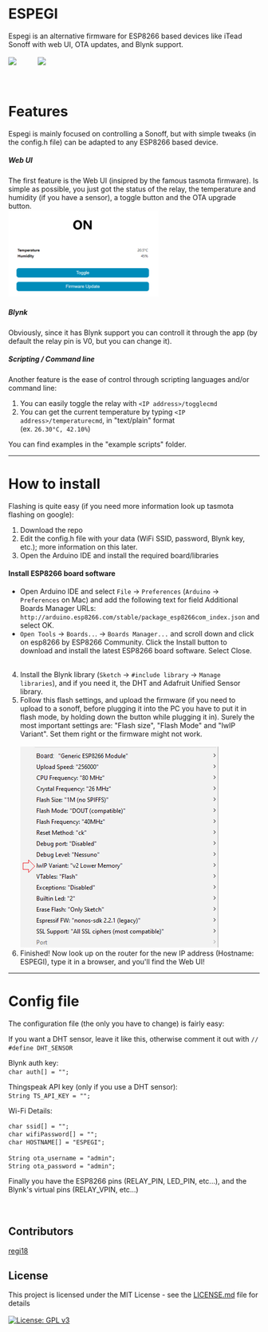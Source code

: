 # ESPEGI
Espegi is an alternative firmware for ESP8266 based devices like iTead Sonoff with web UI, OTA updates, and Blynk support.
<br><br>
<img src="https://static.tildacdn.com/tild3830-6364-4266-a638-356563636132/Blynk_logo_diamond.png" width="15%"/>&nbsp;&nbsp;&nbsp;&nbsp;&nbsp;&nbsp;&nbsp;&nbsp;&nbsp;&nbsp;
<img src="https://www.espressif.com/sites/all/themes/espressif/logo.svg" width="30%"/>
<br><br><br>
# Features
Espegi is mainly focused on controlling a Sonoff, but with simple tweaks (in the config.h file) can be adapted to any ESP8266 based device.
##### Web UI
The first feature is the Web UI (insipred by the famous tasmota firmware). Is simple as possible, you just got the status of the relay, the temperature and humidity (if you have a sensor), a toggle button and the OTA upgrade button.<br>
<img src="images/webUI.png" width="60%"/>

##### Blynk
Obviously, since it has Blynk support you can controll it through the app (by default the relay pin is V0, but you can change it).

##### Scripting / Command line
Another feature is the ease of control through scripting languages and/or command line:
1. You can easily toggle the relay with ```<IP address>/togglecmd```
2. You can get the current temperature by typing ```<IP address>/temperaturecmd```, in "text/plain" format<br> (ex. ```26.30°C, 42.10%```)

You can find examples in the "example scripts" folder.

---

# How to install
Flashing is quite easy (if you need more information look up tasmota flashing on google):

1. Download the repo
2. Edit the config.h file with your data (WiFi SSID, password, Blynk key, etc.); more information on this later.
3. Open the Arduino IDE and install the required board/libraries

#### Install ESP8266 board software
- Open Arduino IDE and select ```File``` → ```Preferences``` (```Arduino``` → ```Preferences``` on Mac) and add the following text for field Additional Boards Manager URLs: ```http://arduino.esp8266.com/stable/package_esp8266com_index.json``` and select OK.
- ```Open Tools``` → ```Boards..```. → ```Boards Manager...``` and scroll down and click on esp8266 by ESP8266 Community. Click the Install button to download and install the latest ESP8266 board software. Select Close.
<br><br>
4. Install the Blynk library (```Sketch``` → ```#include library``` → ```Manage libraries```), and if you need it, the DHT and Adafruit Unified Sensor library.
5. Follow this flash settings, and upload the firmware (if you need to upload to a sonoff, before plugging it into the PC you have to put it in flash mode, by holding down the button while plugging it in). Surely the most important settings are: "Flash size", "Flash Mode" and "IwIP Variant". Set them right or the firmware might not work.<br><br>
![alt text](images/upload_settings.png)
6. Finished! Now look up on the router for the new IP address (Hostname: ESPEGI), type it in a browser, and you'll find the Web UI!

---

# Config file
The configuration file (the only you have to change) is fairly easy:

If you want a DHT sensor, leave it like this, otherwise comment it out with ```//```<br>
```#define DHT_SENSOR```

Blynk auth key:<br>
```char auth[] = "";```

Thingspeak API key (only if you use a DHT sensor):<br>
```String TS_API_KEY = "";```

Wi-Fi Details:<br>
```
char ssid[] = "";
char wifiPassword[] = "";
char HOSTNAME[] = "ESPEGI";

String ota_username = "admin";
String ota_password = "admin";
```

Finally you have the ESP8266 pins (RELAY_PIN, LED_PIN, etc...), and the Blynk's virtual pins (RELAY_VPIN, etc...)
<br><br><br>
## Contributors
[regi18](https://github.com/regi18/)

## License
This project is licensed under the MIT License - see the [LICENSE.md](LICENSE.md) file for details<br><br>
[![License: GPL v3](https://img.shields.io/badge/License-GPLv3-blue.svg)](https://www.gnu.org/licenses/gpl-3.0)
